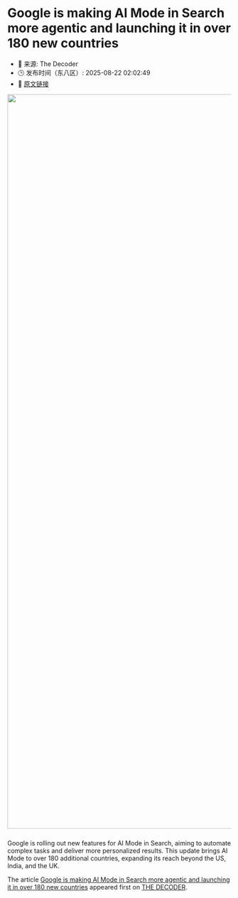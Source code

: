 # Google is making AI Mode in Search more agentic and launching it in over 180 new countries
- 📅 来源: The Decoder
- 🕒 发布时间（东八区）: 2025-08-22 02:02:49
- 🔗 [原文链接](https://the-decoder.com/google-is-making-ai-mode-in-search-more-agentic-and-launching-it-in-over-180-new-countries/)

<p><img alt="" class="attachment-full size-full wp-post-image" height="860" src="https://the-decoder.com/wp-content/uploads/2025/08/google_ai_mode_agentic.png" style="height: auto; margin-bottom: 10px;" width="1654" /></p>
<p>        Google is rolling out new features for AI Mode in Search, aiming to automate complex tasks and deliver more personalized results. This update brings AI Mode to over 180 additional countries, expanding its reach beyond the US, India, and the UK.</p>
<p>The article <a href="https://the-decoder.com/google-is-making-ai-mode-in-search-more-agentic-and-launching-it-in-over-180-new-countries/">Google is making AI Mode in Search more agentic and launching it in over 180 new countries</a> appeared first on <a href="https://the-decoder.com">THE DECODER</a>.</p>